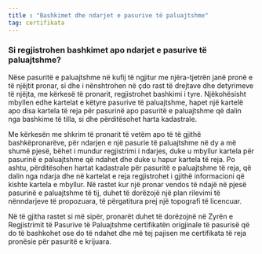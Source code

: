 ```yaml
---
title : "Bashkimet dhe ndarjet e pasurive të paluajtshme"
tag: certifikata
---
```


### Si regjistrohen bashkimet apo ndarjet e pasurive të paluajtshme?

Nëse pasuritë e paluajtshme në kufij të ngjitur me njëra-tjetrën janë pronë e të njëjtit pronar, si dhe i nënshtrohen në çdo rast të drejtave dhe detyrimeve të njëjta, me kërkesë të pronarit, regjistrohet bashkimi i tyre. Njëkohësisht mbyllen edhe kartelat e këtyre pasurive të paluajtshme, hapet një kartelë apo disa kartela të reja për pasurinë apo pasuritë e paluajtshme që dalin nga bashkime të tilla, si dhe përditësohet harta kadastrale.

Me kërkesën me shkrim të pronarit të vetëm apo të të gjithë bashkëpronarëve, për ndarjen e një pasurie të paluajtshme në dy a më shumë pjesë, bëhet i mundur regjistrimi i ndarjes, duke u mbyllur kartela për pasurinë e paluajtshme që ndahet dhe duke u hapur kartela të reja. Po ashtu, përditësohen hartat kadastrale për pasuritë e paluajtshme të reja, që dalin nga ndarja dhe në kartelat e reja regjistrohet i gjithë informacioni që kishte kartela e mbyllur.
Në rastet kur një pronar vendos të ndajë në pjesë pasurinë e paluajtshme të tij, duhet të dorëzojë një plan rilevimi të nënndarjeve të propozuara, të përgatitura prej një topografi të licencuar.

Në të gjitha rastet si më sipër, pronarët duhet të dorëzojnë në Zyrën e Regjistrimit të Pasurive të Paluajtshme certifikatën origjinale të pasurisë që do të bashkohet ose do të ndahet dhe më tej pajisen me certifikata të reja pronësie për pasuritë e krijuara.

